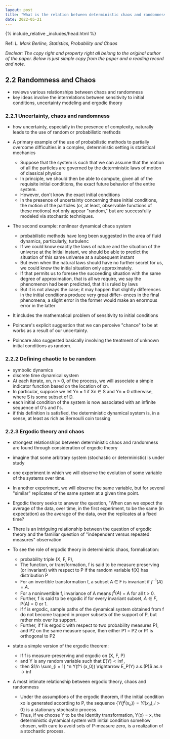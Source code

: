 ```yaml
---
layout: post
title: "What is the relation between deterministic chaos and randomness?"
date: 2022-05-21
---
```

{% include_relative _includes/head.html %} 

Ref: *L. Mark Berline, Statistics, Probability and Chaos*

*Declear: The copy right and property right all belong to the original author of the paper. Below is just simple copy from the paper and a reading record and note.*

## 2.2 Randomness and Chaos

- reviews various relationships between chaos and randomness
- key ideas involve the interrelations between sensitivity to initial conditions, uncertainty modeling and ergodic theory


### 2.2.1 Uncertainty, chaos and randomness

- how uncertainty, especially in the presence of complexity, naturally leads to the use of random or probabilistic methods

- A primary example of the use of probabilistic methods to partially overcome difficulties in a complex, deterministic setting is statistical mechanics
    * Suppose that the system is such that we can assume that the motion of all the particles are governed by the deterministic laws of motion of classical physics
    * In principle, we should then be able to compute, given all of the requisite initial conditions, the exact future behavior of the entire system. 
    * However, don't know the exact initial conditions
    * In the presence of uncertainty concerning these initial conditions, the motion of the particles (or, at least, observable functions of these motions) not only appear "random," but are successfully modeled via stochastic techniques. 

- The second example: nonlinear dynamical chaos system
  * probabilistic methods have long been suggested in the area of fluid dynamics, particularly, turbulenc
  * If we could know exactly the laws of nature and the situation of the universe at the Initial instant, we should be able to predict the situation of this same universe at a subsequent instant
  * But even when the natural laws should have no further secret for us, we could know the initial situation only approximately. 
  * If that permits us to foresee the succeeding situation with the same degree of approximation, that is all we require, we say the phenomenon had been predicted, that it is ruled by laws
  * But it is not always the case; it may happen that slightly differences in the initial conditions produce very great differ- ences in the final phenomena; a slight error in the former would make an enormous error in the latter


- It includes the mathematical problem of sensitivity to initial conditions
- Poincare's explicit suggestion that we can perceive "chance" to be at works as a result of our uncertainty. 
- Poincare also suggested basically involving the treatment of unknown initial conditions as random.


### 2.2.2 Defining chaotic to be random

- symbolic dynamics
- discrete time dynamical system
- At each iterate, xn, n > 0, of the process, we will associate a simple indicator function based on the location of xn. 
- In particular, suppose we let Yn = 1 if Xn $\in$ S and Yn = 0 otherwise, where S is some subset of D.
- each initial condition of the system is now associated with an infinite sequence of 0's and l's.
- if this definition is satisfied, the deterministic dynamical system is, in a sense, at least as rich as Bernoulli coin tossing


### 2.2.3 Ergodic theory and chaos

- strongest relationships between deterministic chaos and randomness are found through consideration of ergodic theory
- imagine that some arbitrary system (stochastic or deterministic) is under study
- one experiment in which we will observe the evolution of some variable of the systems over time. 
- In another experiment, we will observe the same variable, but for several "similar" replicates of the same system at a given time point.
- Ergodic theory seeks to answer the question, "When can we expect the average of the data, over time, in the first experiment, to be the same (in expectation) as the average of the data, over the replicates at a fixed time?
- There is an intriguing relationship between the question of ergodic theory and the familiar question of "independent versus repeated measures" observation

- To see the role of ergodic theory in deterministic chaos, formalisation:
  * probability triple (X, F, P),
  * The function, or transformation, f is said to be measure preserving (or invariant) with respect to P if the random variable f(X) has distribution P
  * For an invertible transformation f, a subset A $\in$ F is invariant if $f^{-1}(A) = A$.
  * For a noninvertible f, invariance of A means $f^{t}(A)$ = A for all t > 0.
  * Further, f is said to be ergodic if for every invariant subset, $A \in F$, P(A) = 0 or 1.
  * if f is ergodic, sample paths of the dynamical system obtained from f do not become trapped in proper subsets of the support of P, but rather mix over its support. 
  * Further, if f is ergodic with respect to two probability measures P1, and P2 on the same measure space, then either P1 = P2 or P1 is orthogonal to P2

- state a simple version of the ergodic theorem:
  * If f is measure-preserving and ergodic on (X, F, P) 
  * and Y is any random variable such that $E(Y) < \inf$,
  * then $1/n \sum_{i = 1} ^n Y(f^i (x_0)) \rightarrow E_P(Y) a.s.(P)$ as $n \rightarrow \inf$
  
- A most intimate relationship between ergodic theory, chaos and randomness
  * Under the assumptions of the ergodic theorem, if the initial condition xo is generated according to P, the sequence $\{Y(f^{i}(x_o)) = Yi(x_o), i > 0\}$ is a stationary stochastic process.
  * Thus, if we choose Y to be the identity transformation, Y(x) = x, the deterministic dynamical system with initial condition somehow chosen, with care to avoid sets of P-measure zero, is a realization of a stochastic process. 











